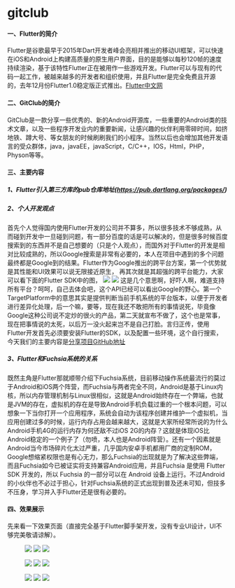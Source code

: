# gitclub

#### 一、Flutter的简介
Flutter是谷歌最早于2015年Dart开发者峰会亮相并推出的移动UI框架，可以快速在iOS和Android上构建高质量的原生用户界面，目的是能够以每秒120帧的速度持续渲染，基于该特性Flutter正在被用作一些游戏开发。Flutter可以与现有的代码一起工作，被越来越多的开发者和组织使用，并且Flutter是完全免费且开源的，去年12月份Flutter1.0稳定版正式推出。[Flutter中文网](https://flutterchina.club/)
#### 二、GitClub的简介
GitClub是一款分享一些优秀的、新的Android开源库，一些重要的Android类的技术文章，以及一些程序开发业内的重要新闻，让感兴趣的伙伴利用零碎时间，如挤地铁、蹲大号、等女朋友的时候刷刷我们的小程序。当然以后也会增加其他开发语言的受众群体，java，javaEE，javaScript，C/C++，IOS，Html，PHP，Physon等等。
#### 三、主要内容
##### 1、Flutter引入第三方库的pub仓库地址(https://pub.dartlang.org/packages/)
##### 2、个人开发观点
首先个人觉得国内使用Flutter开发的公司并不算多，所以很多技术不够成熟，从而碰到开发中一旦碰到问题，有一部分百度的话是可以解决的，但是很多时候百度搜索到的东西并不是自己想要的（只是个人观点），而国外对于Flutter的开发是相对比较成熟的，所以Google搜索是非常有必要的，本人在项目中遇到的多个问题最终都是Google到的结果。Flutter作为Google推出的跨平台方案，第一个优势就是其性能和UI效果可以说无限接近原生，
再其次就是其超强的跨平台能力，大家可以看下面的Flutter SDK中的图，
![](https://user-gold-cdn.xitu.io/2019/1/23/1687a177daaf675c?w=601&h=186&f=png&s=6700)
![](https://user-gold-cdn.xitu.io/2019/1/23/1687a16c0fe7887a?w=426&h=211&f=png&s=5400)
这是几个意思啊，好吓人啊，难道支持所有平台？呵呵，自己去体会吧，这个API已经可以看出Google的野心。第一个TargetPlatform中的意思其实是提供判断当前手机系统的平台版本，以便于开发者进行差异化处理，后一个嘛，要等，现在我还不敢把所有的事情说死，毕竟像Google这种公司说不定炒的很火的产品，第二天就宣布不做了，这个也是常事，现在把事情说的太死，以后万一没火起来岂不是自己打脸。言归正传，使用Flutter开发首先必须要安装Flutter的SDK，以及配置一些环境，这个自行搜索，今天我们的主要内容是[分享项目GitHub地址](https://github.com/AICareless/GitClub-Flutter)
##### 3、Flutter和Fuchsia系统的关系
既然主角是Flutter那就顺带介绍下Fuchsia系统，目前移动操作系统最流行的莫过于Android和iOS两个阵营，而Fuchsia与两者完全不同，Android是基于Linux内核，所以内存管理机制与Linux很相似，这就是Android始终存在一个弊端，也就是JVM的存在，虚拟机的存在是导致Android手机负载过重的一个根本问题，可以想象一下当你打开一个应用程序，系统会自动为该程序创建并维护一个虚拟机，当应用创建过多的时候，运行内存占用会越来越大，这就是大家所经常所说的为什么Android手机4G的运行内存为何还敌不过iOS 2G的内存？这就是体现iOS比Android稳定的一个例子了（勿喷，本人也是Android阵营）。还有一个因素就是Android当今市场碎片化太过严重，几乎国内安卓手机都用厂商的定制ROM，Google想缩紧权限也是有心无力，那么Fuchsia的出现就是为了解决这些弊端，而且Fuchsia如今已被证实将支持兼容Android应用，并且Fuchsia 是使用 Flutter SDK 开发的，所以 Fuchsia 的一部分可以在 Android 设备上运行。不过Android的小伙伴也不必过于担心，针对Fuchsia系统的正式出现到普及还未可知，但技多不压身，学习并入手Flutter还是很有必要的。

#### 四、效果展示
先来看一下效果页面（直接完全基于Flutter脚手架开发，没有专业UI设计，UI不够完美敬请谅解）。
<figure class="half">
    <img src="https://user-gold-cdn.xitu.io/2019/1/24/1687d8e6a1d202fd?w=117&h=248&f=jpeg&s=8262">
    <img src="https://user-gold-cdn.xitu.io/2019/1/24/1687d92cef8a1ef8?w=117&h=248&f=jpeg&s=10704">
    <img src="https://user-gold-cdn.xitu.io/2019/1/24/1687d92dc5c3e6e1?w=117&h=247&f=jpeg&s=4073">
</figure>

<figure class="half">
    <img src="https://user-gold-cdn.xitu.io/2019/1/24/1687d92eb26a2e6a?w=117&h=247&f=jpeg&s=10334">
    <img src="https://user-gold-cdn.xitu.io/2019/1/24/1687d92f4617dd50?w=117&h=247&f=jpeg&s=4689">
    <img src="https://user-gold-cdn.xitu.io/2019/1/24/1687d92ffc05877d?w=117&h=247&f=jpeg&s=7866">
</figure>

<figure class="half">
    <img src="https://user-gold-cdn.xitu.io/2019/1/24/1687d9308b10d5a1?w=117&h=247&f=jpeg&s=11744">
    <img src="https://user-gold-cdn.xitu.io/2019/1/24/1687d9312dfcc6a5?w=117&h=247&f=jpeg&s=9446">
    <img src="https://user-gold-cdn.xitu.io/2019/1/24/1687d931b5c36e9c?w=117&h=247&f=jpeg&s=7629">
</figure>
